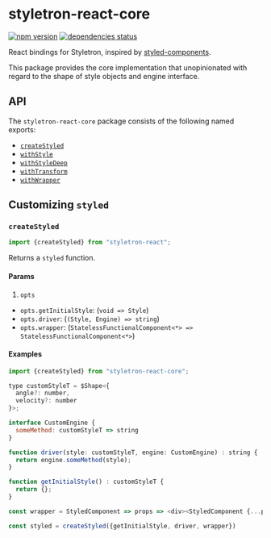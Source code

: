 # styletron-react-core

[![npm version][npm-badge]][npm-href] [![dependencies status][deps-badge]][deps-href]

React bindings for Styletron, inspired by [styled-components](https://github.com/styled-components/styled-components).

This package provides the core implementation that unopinionated with regard to the shape of style objects and engine interface.

## API
The `styletron-react-core` package consists of the following named exports:
- [`createStyled`](#createstyled)
- [`withStyle`](#withstyle)
- [`withStyleDeep`](#withstyledeep)
- [`withTransform`](#withtransform)
- [`withWrapper`](#withwrapper)

## Customizing `styled`

### `createStyled`

```js
import {createStyled} from "styletron-react";
```

Returns a `styled` function.

#### Params
1. `opts`
- `opts.getInitialStyle`: (`void => Style`)
- `opts.driver`: (`(Style, Engine) => string`)
- `opts.wrapper`: (`StatelessFunctionalComponent<*> => StatelessFunctionalComponent<*>`)


#### Examples

```js
import {createStyled} from "styletron-react-core";

type customStyleT = $Shape<{
  angle?: number,
  velocity?: number
}>;

interface CustomEngine {
  someMethod: customStyleT => string
}

function driver(style: customStyleT, engine: CustomEngine) : string {
  return engine.someMethod(style);
}

function getInitialStyle() : customStyleT {
  return {};
}

const wrapper = StyledComponent => props => <div><StyledComponent {...props}/></div>;

const styled = createStyled({getInitialStyle, driver, wrapper})

```


[deps-badge]: https://david-dm.org/rtsao/styletron.svg
[deps-href]: https://david-dm.org/rtsao/styletron
[npm-badge]: https://badge.fury.io/js/styletron.svg
[npm-href]: https://www.npmjs.com/package/styletron
